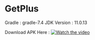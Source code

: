 # GetPlus

Gradle : gradle-7.4
JDK Version : 11.0.13

Download APK Here : 
[![Watch the video](https://firebasestorage.googleapis.com/v0/b/calculatorimg.appspot.com/o/image.jpg?alt=media&token=8096ef3f-ebd4-4fc2-8c37-b05e81800fab)](https://firebasestorage.googleapis.com/v0/b/calculatorimg.appspot.com/o/vidio.mp4?alt=media&token=e3a2340d-edfd-4272-aa33-75b7dc9087b4)
